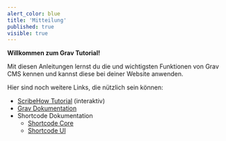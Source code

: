 ```yaml
---
alert_color: blue
title: 'Mitteilung'
published: true
visible: true
---
```


**Willkommen zum Grav Tutorial!**

Mit diesen Anleitungen lernst du die und wichtigsten Funktionen von Grav CMS kennen und kannst diese bei deiner Website anwenden.

Hier sind noch weitere Links, die nützlich sein können:

- [ScribeHow Tutorial](https://scribehow.com/page/Grav_CMS_Tutorial__zLmc6Ps-SsGNxt9fFX5FUA) (interaktiv)
- [Grav Dokumentation](https://learn.getgrav.org/)
- Shortcode Dokumentation
  - [Shortcode Core](https://github.com/getgrav/grav-plugin-shortcode-core#readme)
  - [Shortcode UI](https://github.com/getgrav/grav-plugin-shortcode-ui#readme)
